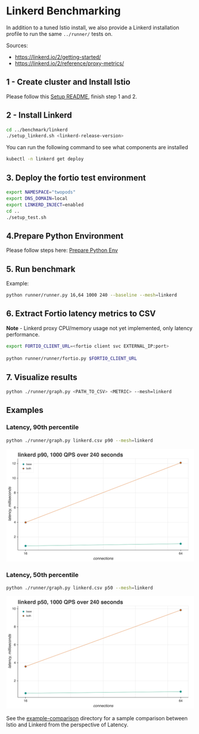 # Linkerd Benchmarking

In addition to a tuned Istio install, we also provide a Linkerd installation profile to run the same `../runner/` tests on.

Sources:

- <https://linkerd.io/2/getting-started/>
- <https://linkerd.io/2/reference/proxy-metrics/>

## 1 - Create cluster and Install Istio

Please follow this [Setup README](https://github.com/istio/tools/tree/master/perf/benchmark#setup), finish step 1 and 2.

## 2 - Install Linkerd

```bash
cd ../benchmark/linkerd
./setup_linkerd.sh <linkerd-release-version>
```

You can run the following command to see what components are installed

```bash
kubectl -n linkerd get deploy
```

## 3. Deploy the fortio test environment

```bash
export NAMESPACE="twopods"
export DNS_DOMAIN=local
export LINKERD_INJECT=enabled
cd ..
./setup_test.sh
```

## 4.Prepare Python Environment

Please follow steps here: [Prepare Python Env](https://github.com/istio/tools/tree/master/perf/benchmark#prepare-python-environment)

## 5. Run benchmark

Example:

```bash
python runner/runner.py 16,64 1000 240 --baseline --mesh=linkerd
```

## 6. Extract Fortio latency metrics to CSV

**Note** - Linkerd proxy CPU/memory usage not yet implemented, only latency performance.

```bash
export FORTIO_CLIENT_URL=<fortio client svc EXTERNAL_IP:port>

python runner/runner/fortio.py $FORTIO_CLIENT_URL
```

## 7. Visualize results

```bash
python ./runner/graph.py <PATH_TO_CSV> <METRIC> --mesh=linkerd
```

## Examples

### Latency, 90th percentile

```bash
python ./runner/graph.py linkerd.csv p90 --mesh=linkerd
```

![example-linkerd-p90](linkerd-p90.png)

### Latency, 50th percentile

```bash
python ./runner/graph.py linkerd.csv p50 --mesh=linkerd
```

![example-linkerd-p50](linkerd-p50.png)

See the [example-comparison](example-comparison/)
directory for a sample comparison between Istio and Linkerd from the perspective of Latency.

